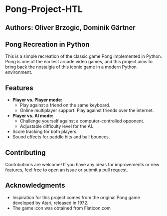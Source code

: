# Pong-Project-HTL

## Authors: Oliver Brzogic, Dominik Gärtner

## Pong Recreation in Python
This is a simple recreation of the classic game Pong implemented in Python. Pong is one of the earliest arcade video games, and this project aims to bring back the nostalgia of this iconic game in a modern Python environment.

## Features
- **Player vs. Player mode:**
  - Play against a friend on the same keyboard.
  - Online multiplayer support: Play against friends over the internet.
- **Player vs. AI mode:**
  - Challenge yourself against a computer-controlled opponent.
  - Adjustable difficulty level for the AI.
- Score tracking for both players.
- Sound effects for paddle hits and ball bounces.

## Contributing
Contributions are welcome! If you have any ideas for improvements or new features, feel free to open an issue or submit a pull request.

## Acknowledgments
- Inspiration for this project comes from the original Pong game developed by Atari, released in 1972.
- The game icon was obtained from Flaticon.com
